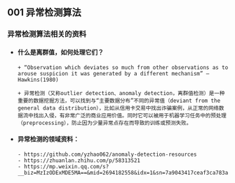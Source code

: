 ## 001 异常检测算法
### 异常检测算法相关的资料

+ #### 什么是离群值，如何处理它们？
      + “Observation which deviates so much from other observations as to arouse suspicion it was generated by a different mechanism” — Hawkins(1980)

      + 异常检测（又称outlier detection、anomaly detection，离群值检测）是一种重要的数据挖掘方法，可以找到与“主要数据分布”不同的异常值（deviant from the general data distribution），比如从信用卡交易中找出诈骗案例，从正常的网络数据流中找出入侵，有非常广泛的商业应用价值。同时它可以被用于机器学习任务中的预处理（preprocessing），防止因为少量异常点存在而导致的训练或预测失败。

+ #### 异常检测的领域资料：
      - https://github.com/yzhao062/anomaly-detection-resources
      - https://zhuanlan.zhihu.com/p/58313521
      - https://mp.weixin.qq.com/s?__biz=MzIzODExMDE5MA==&mid=2694182558&idx=1&sn=7a9043417ceaf3ca783a507eea18c2d6&chksm=cc5f021ffb288b095834570b123ad9c5d4e36e852f9f5bc4fea738486e3577dde69fa9b9b43f#rd
